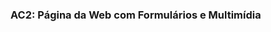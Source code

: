 ### **AC2: Página da Web com Formulários e Multimídia**
<!--
**Objetivo** :

Os alunos devem ser capazes de implementar e compreender a funcionalidade dos formulários HTML e integrar elementos multimídia em uma página da web.

 **Instruções para a página** :

1. **Título** : Comece com um título, "Feedback para a página de perfil de [Seu nome]".
2. Formulário:
   * Dados pessoais:
     * Campos de entrada para (tipo de texto) e (tipo de email).`Name``Email`
     * Uma seleção suspensa para com opções como "Google", "Mídia social", "Amigo", etc.`How did you find my profile?`
   * Seção de feedback:
     * Inclua uma área de texto para os visitantes escreverem comentários ou feedback.
     * Use os botões de opção para "Você gostou do meu perfil?" com as opções "Sim", "Não" e "Talvez".
     * Use caixas de seleção para "O que você gostou no perfil?" com opções como "Design", "Conteúdo", "Facilidade de uso" e "Outros".
   * Submissão:
     * Um botão "Enviar" para enviar o formulário.
     * Um botão "Redefinir" para limpar o formulário.
3. Multimídia:
   * Incorpore um videoclipe (pode ser uma introdução pessoal, uma cena de filme favorita, um videoclipe, etc.). Use uma plataforma como YouTube ou Vimeo ou crie um link direto para um arquivo de vídeo.
   * Adicione um clipe de áudio ou uma música favorita. Você pode usar plataformas como o SoundCloud ou vincular diretamente a um arquivo de áudio.
4. **Notas de rodapé** : inclua uma seção na parte inferior agradecendo aos usuários por seus comentários.

 **Considerações adicionais** :

* Seu formulário não precisa enviar dados para um servidor. O foco está na estrutura e nos elementos da forma.
* Use o elemento corretamente para entradas de formulário.`<label>`
* Certifique-se de que seus componentes multimídia tenham controles adequados (como reproduzir, pausar, volume).
* Organize adequadamente o layout para facilidade de uso.
* Comente suas seções de código para melhorar a legibilidade.

Ao concluir essas atividades, os alunos terão experiência prática na criação de páginas da web com elementos variados, desde estruturas básicas até formulários e conteúdo multimídia.
-->